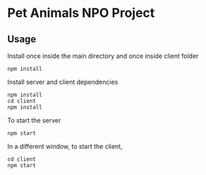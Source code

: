# Pet Animals NPO Project
## Usage

Install once inside the main directory and once inside client folder

```
npm install
```

Install server and client dependencies

```
npm install
cd client
npm install
```

To start the server

```
npm start
```

In a different window, to start the client,

```
cd client
npm start
```
